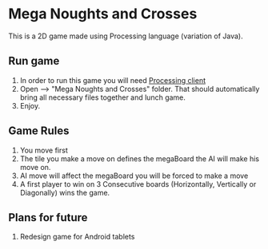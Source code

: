 # Mega Noughts and Crosses

This is a 2D game made using Processing language (variation of Java).

## Run game
1. In order to run this game you will need [Processing client](https://processing.org/download/)
2. Open --> "Mega Noughts and Crosses" folder. That should automatically bring all necessary files together and lunch game. 
3. Enjoy. 

## Game Rules
1. You move first
2. The tile you make a move on defines the megaBoard the AI will make his move on. 
3. AI move will affect the megaBoard you will be forced to make a move
4. A first player to win on 3 Consecutive boards (Horizontally, Vertically or Diagonally) wins the game. 

## Plans for future
1. Redesign game for Android tablets
